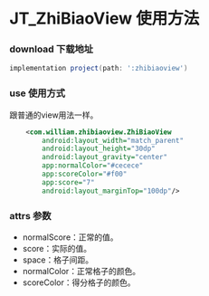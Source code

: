 # JT_ZhiBiaoView 使用方法

### download 下载地址

```groovy
implementation project(path: ':zhibiaoview')
```

### use 使用方式

跟普通的view用法一样。

```xml
    <com.william.zhibiaoview.ZhiBiaoView
        android:layout_width="match_parent"
        android:layout_height="30dp"
        android:layout_gravity="center"
        app:normalColor="#cecece"
        app:scoreColor="#f00"
        app:score="7"
        android:layout_marginTop="100dp"/>
```

### attrs 参数

- normalScore：正常的值。
- score：实际的值。
- space：格子间距。
- normalColor：正常格子的颜色。
- scoreColor：得分格子的颜色。



